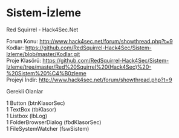 # Sistem-İzleme
Red Squirrel - Hack4Sec.Net

Forum Konu: http://www.hack4sec.net/forum/showthread.php?t=9<br>
Kodlar: https://github.com/RedSquirrel-Hack4Sec/Sistem-Izleme/blob/master/Kodlar.git<br>
Proje Klasörü: https://github.com/RedSquirrel-Hack4Sec/Sistem-Izleme/tree/master/Red%20Squirrel%20(Hack4Sec)%20-%20Sistem%20%C4%B0zleme<br>
Projeyi İndir: http://www.hack4sec.net/forum/showthread.php?t=9<br>

Gerekli Olanlar<br>

1 Button (btnKlasorSec)<br>
1 TextBox (tbKlasor)<br>
1 Listbox (lbLog)<br>
1 FolderBrowserDialog (fbdKlasorSec)<br>
1 FileSystemWatcher (fswSistem)
